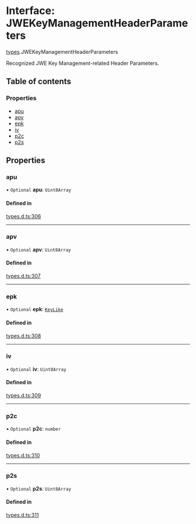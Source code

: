 # Interface: JWEKeyManagementHeaderParameters

[types](../modules/types.md).JWEKeyManagementHeaderParameters

Recognized JWE Key Management-related Header Parameters.

## Table of contents

### Properties

- [apu](types.JWEKeyManagementHeaderParameters.md#apu)
- [apv](types.JWEKeyManagementHeaderParameters.md#apv)
- [epk](types.JWEKeyManagementHeaderParameters.md#epk)
- [iv](types.JWEKeyManagementHeaderParameters.md#iv)
- [p2c](types.JWEKeyManagementHeaderParameters.md#p2c)
- [p2s](types.JWEKeyManagementHeaderParameters.md#p2s)

## Properties

### apu

• `Optional` **apu**: `Uint8Array`

#### Defined in

[types.d.ts:306](https://github.com/panva/jose/blob/v3.14.3/src/types.d.ts#L306)

___

### apv

• `Optional` **apv**: `Uint8Array`

#### Defined in

[types.d.ts:307](https://github.com/panva/jose/blob/v3.14.3/src/types.d.ts#L307)

___

### epk

• `Optional` **epk**: [`KeyLike`](../types/types.KeyLike.md)

#### Defined in

[types.d.ts:308](https://github.com/panva/jose/blob/v3.14.3/src/types.d.ts#L308)

___

### iv

• `Optional` **iv**: `Uint8Array`

#### Defined in

[types.d.ts:309](https://github.com/panva/jose/blob/v3.14.3/src/types.d.ts#L309)

___

### p2c

• `Optional` **p2c**: `number`

#### Defined in

[types.d.ts:310](https://github.com/panva/jose/blob/v3.14.3/src/types.d.ts#L310)

___

### p2s

• `Optional` **p2s**: `Uint8Array`

#### Defined in

[types.d.ts:311](https://github.com/panva/jose/blob/v3.14.3/src/types.d.ts#L311)
